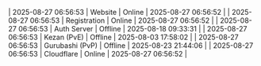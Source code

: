 | 2025-08-27 06:56:53 | Website | Online | 2025-08-27 06:56:52 |
| 2025-08-27 06:56:53 | Registration | Online | 2025-08-27 06:56:52 |
| 2025-08-27 06:56:53 | Auth Server | Offline | 2025-08-18 09:33:31 |
| 2025-08-27 06:56:53 | Kezan (PvE) | Offline | 2025-08-03 17:58:02 |
| 2025-08-27 06:56:53 | Gurubashi (PvP) | Offline | 2025-08-23 21:44:06 |
| 2025-08-27 06:56:53 | Cloudflare | Online | 2025-08-27 06:56:52 |
